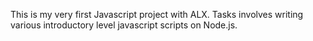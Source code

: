 This is my very first Javascript project with ALX. Tasks involves writing various introductory level javascript scripts on Node.js.
